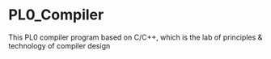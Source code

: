# PL0_Compiler
This PL0 compiler program based on C/C++, which is the lab of principles &amp; technology of compiler design
